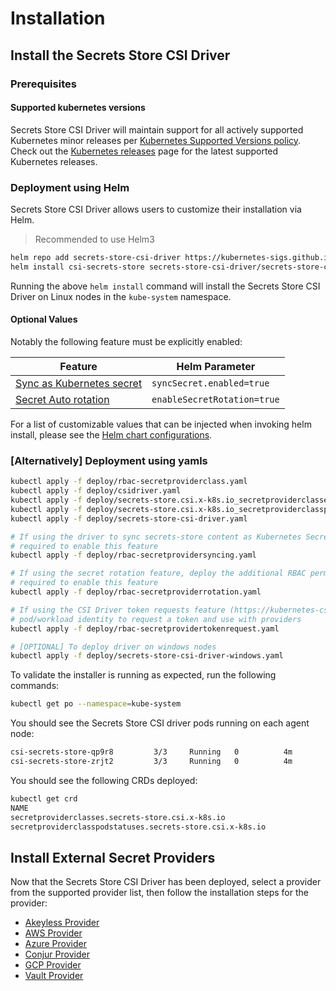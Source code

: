 # Installation

## Install the Secrets Store CSI Driver

### Prerequisites

#### Supported kubernetes versions

Secrets Store CSI Driver will maintain support for all actively supported Kubernetes minor releases per [Kubernetes Supported Versions policy](https://kubernetes.io/releases/version-skew-policy/). Check out the [Kubernetes releases](https://kubernetes.io/releases/) page for the latest supported Kubernetes releases.

### Deployment using Helm

Secrets Store CSI Driver allows users to customize their installation via Helm.

> Recommended to use Helm3

```bash
helm repo add secrets-store-csi-driver https://kubernetes-sigs.github.io/secrets-store-csi-driver/charts
helm install csi-secrets-store secrets-store-csi-driver/secrets-store-csi-driver --namespace kube-system
```

Running the above `helm install` command will install the Secrets Store CSI Driver on Linux nodes in the `kube-system`
namespace.

#### Optional Values

Notably the following feature must be explicitly enabled:

| Feature                                                             | Helm Parameter              |
| ------------------------------------------------------------------- | --------------------------- |
| [Sync as Kubernetes secret](../topics/sync-as-kubernetes-secret.md) | `syncSecret.enabled=true`   |
| [Secret Auto rotation](../topics/secret-auto-rotation.md)           | `enableSecretRotation=true` |

For a list of customizable values that can be injected when invoking helm install, please see the [Helm chart configurations](https://github.com/kubernetes-sigs/secrets-store-csi-driver/tree/main/charts/secrets-store-csi-driver#configuration).

### [Alternatively] Deployment using yamls

```bash
kubectl apply -f deploy/rbac-secretproviderclass.yaml
kubectl apply -f deploy/csidriver.yaml
kubectl apply -f deploy/secrets-store.csi.x-k8s.io_secretproviderclasses.yaml
kubectl apply -f deploy/secrets-store.csi.x-k8s.io_secretproviderclasspodstatuses.yaml
kubectl apply -f deploy/secrets-store-csi-driver.yaml

# If using the driver to sync secrets-store content as Kubernetes Secrets, deploy the additional RBAC permissions
# required to enable this feature
kubectl apply -f deploy/rbac-secretprovidersyncing.yaml

# If using the secret rotation feature, deploy the additional RBAC permissions
# required to enable this feature
kubectl apply -f deploy/rbac-secretproviderrotation.yaml

# If using the CSI Driver token requests feature (https://kubernetes-csi.github.io/docs/token-requests.html) to use
# pod/workload identity to request a token and use with providers
kubectl apply -f deploy/rbac-secretprovidertokenrequest.yaml

# [OPTIONAL] To deploy driver on windows nodes
kubectl apply -f deploy/secrets-store-csi-driver-windows.yaml
```

To validate the installer is running as expected, run the following commands:

```bash
kubectl get po --namespace=kube-system
```

You should see the Secrets Store CSI driver pods running on each agent node:

```bash
csi-secrets-store-qp9r8         3/3     Running   0          4m
csi-secrets-store-zrjt2         3/3     Running   0          4m
```

You should see the following CRDs deployed:

```bash
kubectl get crd
NAME                                               
secretproviderclasses.secrets-store.csi.x-k8s.io
secretproviderclasspodstatuses.secrets-store.csi.x-k8s.io
```

## Install External Secret Providers

Now that the Secrets Store CSI Driver has been deployed, select a provider from the supported provider list, then follow the installation steps for the provider:

- [Akeyless Provider](https://github.com/akeylesslabs/akeyless-csi-provider)
- [AWS Provider](https://github.com/aws/secrets-store-csi-driver-provider-aws)
- [Azure Provider](https://azure.github.io/secrets-store-csi-driver-provider-azure/)
- [Conjur Provider](https://github.com/cyberark/conjur-k8s-csi-provider)
- [GCP Provider](https://github.com/GoogleCloudPlatform/secrets-store-csi-driver-provider-gcp)
- [Vault Provider](https://github.com/hashicorp/secrets-store-csi-driver-provider-vault)
